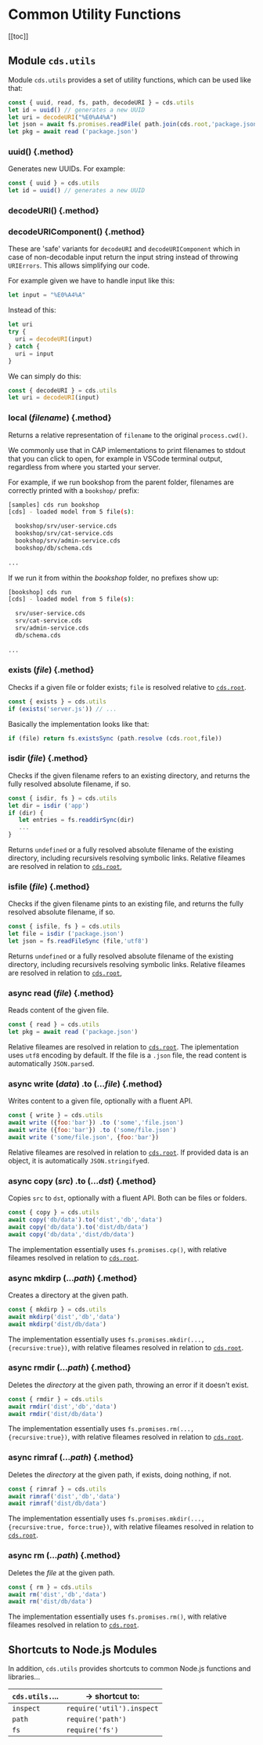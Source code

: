 # Common Utility Functions



[[toc]]



## Module `cds.utils`

Module `cds.utils` provides a set of utility functions, which can be used like that:

```js
const { uuid, read, fs, path, decodeURI } = cds.utils
let id = uuid() // generates a new UUID
let uri = decodeURI("%E0%A4%A") 
let json = await fs.promises.readFile( path.join(cds.root,'package.json'), 'utf8')
let pkg = await read ('package.json')
```





### uuid() {.method} 

Generates new UUIDs. For example:

```js
const { uuid } = cds.utils
let id = uuid() // generates a new UUID
```



### decodeURI() {.method} 
### decodeURIComponent() {.method} 

These are 'safe' variants for `decodeURI` and `decodeURIComponent` which in case of non-decodable input return the input string instead of throwing `URIErrors`. This allows simplifying our code. 

For example given we have to handle input like this:
```js
let input = "%E0%A4%A"
```

Instead of this:
```js
let uri
try {
  uri = decodeURI(input) 
} catch {
  uri = input
}
```

We can simply do this:
```js
const { decodeURI } = cds.utils
let uri = decodeURI(input) 
```



### local (*filename*) {.method} 

Returns a relative representation of `filename` to the original `process.cwd()`. 

We commonly use that in CAP imlementations to print filenames to stdout that you can click to open, for example in VSCode terminal output, regardless from where you started your server. 

For example, if we run bookshop from the parent folder, filenames are correctly printed with a `bookshop/` prefix:

```sh
[samples] cds run bookshop
[cds] - loaded model from 5 file(s):

  bookshop/srv/user-service.cds 
  bookshop/srv/cat-service.cds
  bookshop/srv/admin-service.cds
  bookshop/db/schema.cds
  
...
```

If we run it from within the *bookshop* folder, no prefixes show up:

```sh
[bookshop] cds run
[cds] - loaded model from 5 file(s):

  srv/user-service.cds
  srv/cat-service.cds
  srv/admin-service.cds
  db/schema.cds
  
...
```



### exists (*file*) {.method} 

Checks if a given file or folder exists; `file` is resolved relative to [`cds.root`](cds-facade#cds-root). 

```js
const { exists } = cds.utils
if (exists('server.js')) // ...
```

Basically the implementation looks like that: 

```js
if (file) return fs.existsSync (path.resolve (cds.root,file))
```



### isdir (*file*) {.method} 

Checks if the given filename refers to an existing directory, and returns the fully resolved absolute filename, if so.

```js
const { isdir, fs } = cds.utils
let dir = isdir ('app')
if (dir) {
   let entries = fs.readdirSync(dir)
   ...
}
```

Returns `undefined` or a fully resolved absolute filename of the existing directory, including recursivels resolving symbolic links. Relative fileames are resolved in relation to [`cds.root`](cds-facade#cds-root), 



### isfile (*file*) {.method} 

Checks if the given filename pints to an existing file, and returns the fully resolved absolute filename, if so.

```js
const { isfile, fs } = cds.utils
let file = isdir ('package.json')
let json = fs.readFileSync (file,'utf8')
```

Returns `undefined` or a fully resolved absolute filename of the existing directory, including recursivels resolving symbolic links. Relative fileames are resolved in relation to [`cds.root`](cds-facade#cds-root), 



### async read (*file*) {.method} 

Reads content of the given file.

```js
const { read } = cds.utils
let pkg = await read ('package.json')
```

Relative fileames are resolved in relation to [`cds.root`](cds-facade#cds-root). The iplementation uses `utf8` encoding by default. If the file is a `.json` file, the read content is automatically `JSON.parse`d.



### async write (*data*) .to (...*file*) {.method} 

Writes content to a given file, optionally with a fluent API. 

```js
const { write } = cds.utils
await write ({foo:'bar'}) .to ('some','file.json')
await write ({foo:'bar'}) .to ('some/file.json')
await write ('some/file.json', {foo:'bar'})
```

Relative fileames are resolved in relation to [`cds.root`](cds-facade#cds-root). If provided data is an object, it is automatically `JSON.stringify`ed.



### async copy (*src*) .to (...*dst*) {.method} 

Copies `src` to `dst`, optionally with a fluent API. Both can be files or folders. 

```js
const { copy } = cds.utils
await copy('db/data').to('dist','db','data')
await copy('db/data').to('dist/db/data')
await copy('db/data','dist/db/data')
```

The implementation essentially uses `fs.promises.cp()`, with relative fileames resolved in relation to [`cds.root`](cds-facade#cds-root). 



### async mkdirp (...*path*) {.method} 

Creates a directory at the given path.

```js
const { mkdirp } = cds.utils
await mkdirp('dist','db','data')
await mkdirp('dist/db/data')
```

The implementation essentially uses `fs.promises.mkdir(...,{recursive:true})`, with relative fileames resolved in relation to [`cds.root`](cds-facade#cds-root). 



### async rmdir (...*path*) {.method} 

Deletes the *directory* at the given path, throwing an error if it doesn't exist.

```js
const { rmdir } = cds.utils
await rmdir('dist','db','data')
await rmdir('dist/db/data')
```

The implementation essentially uses `fs.promises.rm(...,{recursive:true})`, with relative fileames resolved in relation to [`cds.root`](cds-facade#cds-root). 



### async rimraf (...*path*) {.method} 

Deletes the *directory* at the given path, if exists, doing nothing, if not.

```js
const { rimraf } = cds.utils
await rimraf('dist','db','data')
await rimraf('dist/db/data')
```

The implementation essentially uses `fs.promises.mkdir(...,{recursive:true, force:true})`, with relative fileames resolved in relation to [`cds.root`](cds-facade#cds-root). 



### async rm (...*path*) {.method} 

Deletes the *file* at the given path.

```js
const { rm } = cds.utils
await rm('dist','db','data')
await rm('dist/db/data')
```

The implementation essentially uses `fs.promises.rm()`, with relative fileames resolved in relation to [`cds.root`](cds-facade#cds-root). 





## Shortcuts to Node.js Modules

In addition, `cds.utils` provides shortcuts to common Node.js functions and libraries...

| `cds.utils.`... | → shortcut to:            |
| --------------- | ------------------------- |
| `inspect`       | `require('util').inspect` |
| `path`          | `require('path')`         |
| `fs`            | `require('fs')`           |

